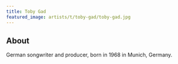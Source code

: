```yaml
---
title: Toby Gad
featured_image: artists/t/toby-gad/toby-gad.jpg
---
```

## About

German songwriter and producer, born in 1968 in Munich, Germany.

